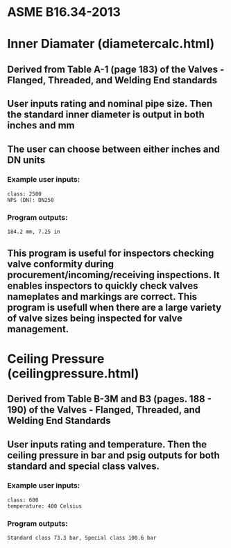 # ASME B16.34-2013
# Inner Diamater (diametercalc.html)

## Derived from Table A-1 (page 183) of the Valves - Flanged, Threaded, and Welding End standards

## User inputs rating and nominal pipe size. Then the standard inner diameter is output in both inches and mm
## The user can choose between either inches and DN units

### Example user inputs:

    class: 2500
    NPS (DN): DN250
  
### Program outputs:

    184.2 mm, 7.25 in
    
## This program is useful for inspectors checking valve conformity during procurement/incoming/receiving inspections. It enables inspectors to quickly check valves nameplates and markings are correct. This program is usefull when there are a large variety of valve sizes being inspected for valve management.

# Ceiling Pressure (ceilingpressure.html)

## Derived from Table B-3M and B3 (pages. 188 - 190) of the Valves - Flanged, Threaded, and Welding End Standards

## User inputs rating and temperature. Then the ceiling pressure in bar and psig outputs for both standard and special class valves.

### Example user inputs:

    class: 600
    temperature: 400 Celsius

### Program outputs:

    Standard class 73.3 bar, Special class 100.6 bar
    
     



